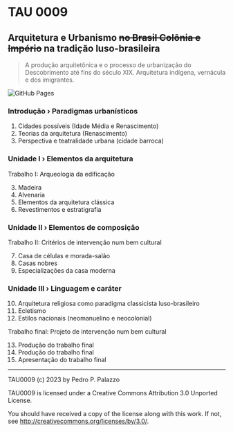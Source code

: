 # TAU 0009

## Arquitetura e Urbanismo ~~no Brasil Colônia e Império~~ na tradição luso-brasileira

> A produção arquitetônica e o processo de urbanização do Descobrimento
> até fins do século XIX. Arquitetura indígena, vernácula e dos
> imigrantes.

![GitHub Pages](https://github.com/p3palazzo/TAU0009/actions/workflows/eleventy-gh-pages.yml/badge.svg)

### Introdução › Paradigmas urbanísticos ###

1. Cidades possíveis (Idade Média e Renascimento)
2. Teorias da arquitetura (Renascimento)
3. Perspectiva e teatralidade urbana (cidade barroca)

### Unidade I › Elementos da arquitetura ###

Trabalho I: Arqueologia da edificação

3. Madeira
4. Alvenaria
5. Elementos da arquitetura clássica
6. Revestimentos e estratigrafia

### Unidade II › Elementos de composição ###

Trabalho II: Critérios de intervenção num bem cultural

7. Casa de células e morada-salão
8. Casas nobres
9. Especializações da casa moderna

### Unidade III › Linguagem e caráter ###

10. Arquitetura religiosa como paradigma classicista luso-brasileiro
11. Ecletismo
12. Estilos nacionais (neomanuelino e neocolonial)

Trabalho final: Projeto de intervenção num bem cultural

13. Produção do trabalho final
14. Produção do trabalho final
15. Apresentação do trabalho final

------

 TAU0009 (c) 2023 by Pedro P. Palazzo
 
 TAU0009 is licensed under a
 Creative Commons Attribution 3.0 Unported License.
 
 You should have received a copy of the license along with this
 work.  If not, see <http://creativecommons.org/licenses/by/3.0/>.
